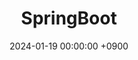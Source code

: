 ---
layout  : category
title   : SpringBoot
summary : topic
date    : 2024-01-19 00:00:00 +0900
updated : 2024-01-19 00:00:00 +0900
tag     : 
toc     : true
public  : true
comment : false
parent  : [[/index]]
latex   : false
---